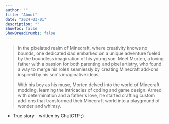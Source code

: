 ```yaml
---
author: ""
title: "About"
date: "2024-03-01"
description: ""
ShowToc: false
ShowBreadCrumbs: false
---
```

> In the pixelated realm of Minecraft, where creativity knows no bounds, one dedicated dad embarked on a unique adventure fueled by the boundless imagination of his young son. 
> Meet Morten, a loving father with a passion for both parenting and pixel artistry, who found a way to merge his roles seamlessly by creating Minecraft add-ons inspired by his son's imaginative ideas.
>
> With his boy as his muse, Morten delved into the world of Minecraft modding, learning the intricacies of coding and game design. Armed with determination and a father's love, he started crafting custom add-ons that transformed their Minecraft world into a playground of wonder and whimsy.

- True story - written by ChatGTP ;)
